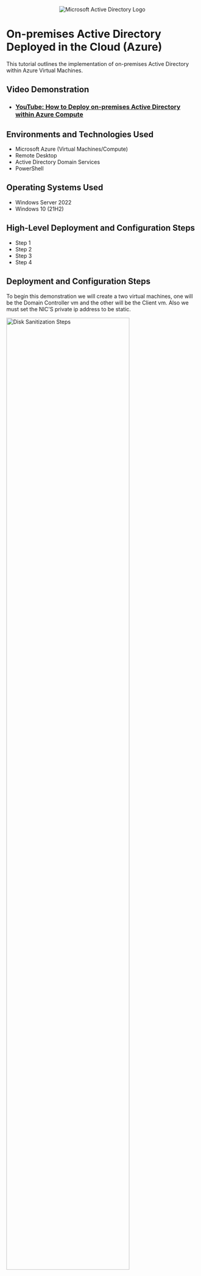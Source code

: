 <p align="center">
<img src="https://i.imgur.com/pU5A58S.png" alt="Microsoft Active Directory Logo"/>
</p>

<h1>On-premises Active Directory Deployed in the Cloud (Azure)</h1>
This tutorial outlines the implementation of on-premises Active Directory within Azure Virtual Machines.<br />


<h2>Video Demonstration</h2>

- ### [YouTube: How to Deploy on-premises Active Directory within Azure Compute](https://www.youtube.com)

<h2>Environments and Technologies Used</h2>

- Microsoft Azure (Virtual Machines/Compute)
- Remote Desktop
- Active Directory Domain Services
- PowerShell

<h2>Operating Systems Used </h2>

- Windows Server 2022
- Windows 10 (21H2)

<h2>High-Level Deployment and Configuration Steps</h2>

- Step 1
- Step 2
- Step 3
- Step 4

<h2>Deployment and Configuration Steps</h2>
To begin this demonstration we will create a two virtual machines, one will be the Domain Controller vm and the other will be the Client vm. Also we must set the NIC'S private ip address to be static.
<p>
<img src=https://i.imgur.com/AOesk7z.png height="80%" width="80%" alt="Disk Sanitization Steps"/>
<img src=https://i.imgur.com/opIIYYm.png height="80%" width="80%" alt="Disk Sanitization Steps"/>
</p>
<p>
The next step we are going login to DC-1 and enable ICMPv4 on the windows firewall, so that we can see if we can ping Clinet-1 to DC-1 with ping -t meaning it won't stop pinging until we stop it. Also we will need DC-1 private ip address to ping.
</p>
<br />

<p>
<img src=https://i.imgur.com/VIiSJLD.png height="80%" width="80%" alt="Disk Sanitization Steps"/>
<img src=https://i.imgur.com/H8vXv4k.png height="80%" width="80%" alt="Disk Sanitization Steps"/>  
</p>
<p>
Now we can log back into DC-1 and install Active directory domain services and promote as a dc. When we setup a new forest it should mydomain.com but it can be anything you want, so that when you the system restarts you should be able to login to DC-1 as mydomain.com\labuser.
</p>
<br />

<p>
<img src=https://i.imgur.com/3sdn88y.png height="80%" width="80%" alt="Disk Sanitization Steps"/>
</p>
<p>
Now if we loginned successfully with mydomain.com\user we will open active directory users and computers from the tools menu and then right click on mydomain.com so we can create two organizational unit (folders) with one being _ADMINS and _EMPOLYEES. If we right click on the empty admins window we should be able to create a new user which we would name jane doe. We can make jane a admin by right clicking her name and opening properties to see what she is a memeber of, add domain and check the list and add Domain Admin to jane's groups. Finally we should be able too log out admin and login as mydomain.com\jane_admin successfully.
</p>
<br />

<p>
<img src=https://i.imgur.com/IoneYOL.png height="80%" width="80%" alt="Disk Sanitization Steps"/>
<img src=https://i.imgur.com/C1FVCpZ.png height="80%" width="80%" alt="Disk Sanitization Steps"/>
<img src=https://i.imgur.com/pmIHnZq.png height="80%" width="80%" alt="Disk Sanitization Steps"/> 
</p>
<p>
Now once we are on mydomain.com\jane_admin we can right click the windows icon and pull up the system tab where we should be able to rename this pc (advanced) so that we can change the domain but you will most likely get an error since there isn't a DC. We must set the dns by using the private ip address (10.0.0.4) from Dc-1 to Client-1. Refresh Client-1 in the azure VM section and login back as a labuser on remote desktop and repeat the beginning steps from right clicking the windows icon and pulling up the system tab to rename this pc (advance) and you should have a success message pop up instead of an error message this time. 
</p>
<br />

<p>
<img src=https://i.imgur.com/uFhJLBU.png height="80%" width="80%" alt="Disk Sanitization Steps"/>  
<img src=https://i.imgur.com/h3VN1EM.png height="80%" width="80%" alt="Disk Sanitization Steps"/>
<img src=https://i.imgur.com/4XWocgm.png height="80%" width="80%" alt="Disk Sanitization Steps"/>
</p>
<p>
We will now setup remote desktop for non-admin users on client-1 by opening system properties and clicking remote desktop and allowing domain users to have access to remote desktop.
</p>
<br />

<p>
<img src=https://i.imgur.com/UOTr2NO.png height="80%" width="80%" alt="Disk Sanitization Steps"/>
</p>
<p>
Finally we will create a bunch of additional users and attempt to login to client-1 with a user. First we must login to Dc-1 as jane_admin so that we can open powershell_ise as an admin, create a new file and paste the contents of the script into it. we should be able to run the script and observe the accounts being created and then we can pick any user name and login.
</p>
<br />

<p>
<img src=https://i.imgur.com/kA0cXpV.png height="80%" width="80%" alt="Disk Sanitization Steps"/>
<img src=https://i.imgur.com/bP3CqRs.png height="80%" width="80%" alt="Disk Sanitization Steps"/>  
</p>
<p>
Lorem ipsum dolor sit amet, consectetur adipiscing elit, sed do eiusmod tempor incididunt ut labore et dolore magna aliqua. Ut enim ad minim veniam, quis nostrud exercitation ullamco laboris nisi ut aliquip ex ea commodo consequat. Duis aute irure dolor in reprehenderit in voluptate velit esse cillum dolore eu fugiat nulla pariatur.
</p>
<br />

<p>
<img src="https://i.imgur.com/DJmEXEB.png" height="80%" width="80%" alt="Disk Sanitization Steps"/>
</p>
<p>
Lorem ipsum dolor sit amet, consectetur adipiscing elit, sed do eiusmod tempor incididunt ut labore et dolore magna aliqua. Ut enim ad minim veniam, quis nostrud exercitation ullamco laboris nisi ut aliquip ex ea commodo consequat. Duis aute irure dolor in reprehenderit in voluptate velit esse cillum dolore eu fugiat nulla pariatur.
</p>
<br />

